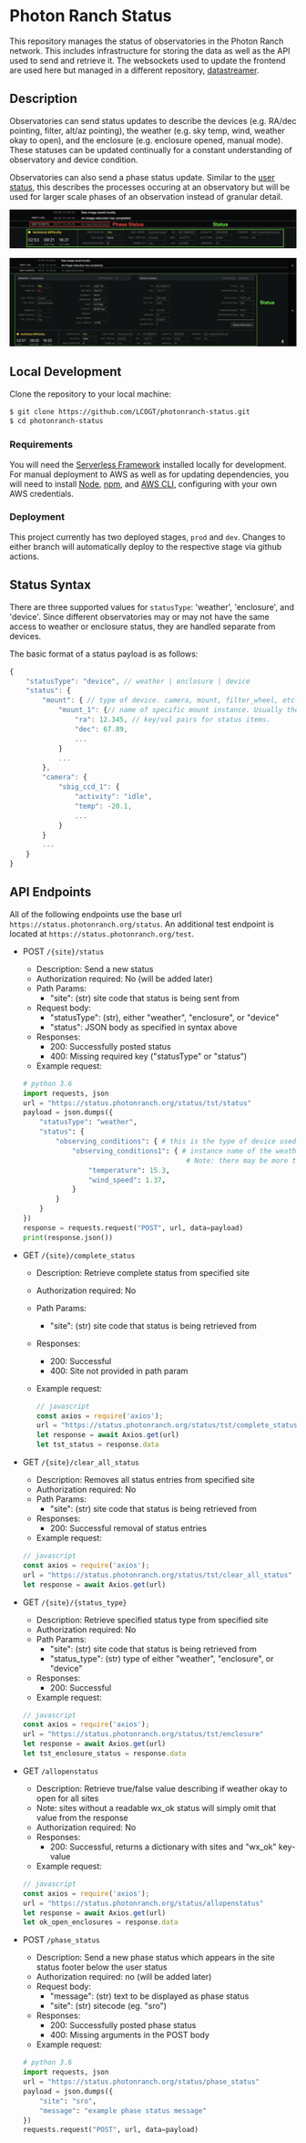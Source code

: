 # Photon Ranch Status

This repository manages the status of observatories in the Photon Ranch network.
This includes infrastructure for storing the data as well as the API used to send and retrieve it.
The websockets used to update the frontend are used here but managed in a different repository, [datastreamer](https://github.com/LCOGT/datastreamer).

## Description

Observatories can send status updates to describe the devices (e.g. RA/dec pointing, filter,
alt/az pointing), the weather (e.g. sky temp, wind, weather okay to open), and the enclosure
(e.g. enclosure opened, manual mode). These statuses can be updated continually for a constant
understanding of observatory and device condition.

Observatories can also send a phase status update. Similar to the [user status](https://github.com/LCOGT/photonranch-userstatus),
this describes the processes occuring at an observatory but will be used for larger scale phases
of an observation instead of granular detail.

![Phase status and status in the GUI](images/status_and_phase.png)

![Expanded status view](images/expanded_status.png)

## Local Development

Clone the repository to your local machine:

``` bash
$ git clone https://github.com/LCOGT/photonranch-status.git
$ cd photonranch-status
```

### Requirements

You will need the [Serverless Framework](https://www.serverless.com/framework/docs/getting-started)
installed locally for development. For manual deployment to AWS as well as for updating dependencies,
you will need to install [Node](https://nodejs.org/en/),
[npm](https://docs.npmjs.com/downloading-and-installing-node-js-and-npm),
and [AWS CLI](https://docs.aws.amazon.com/cli/latest/userguide/getting-started-install.html),
configuring with your own AWS credentials.

### Deployment

This project currently has two deployed stages, `prod` and `dev`. Changes to either branch will automatically
deploy to the respective stage via github actions.

## Status Syntax

There are three supported values for `statusType`: 'weather', 'enclosure', and 'device'. Since different observatories
may or may not have the same access to weather or enclosure status, they are handled separate from devices.

The basic format of a status payload is as follows:

```javascript
{
    "statusType": "device", // weather | enclosure | device
    "status": {
        "mount": { // type of device. camera, mount, filter_wheel, etc.
            "mount_1": {// name of specific mount instance. Usually there is just one of each device type.
                "ra": 12.345, // key/val pairs for status items.
                "dec": 67.89,
                ...
            } 
            ...
        },
        "camera": {
            "sbig_ccd_1": {
                "activity": "idle",
                "temp": -20.1, 
                ...
            }
        }
        ...
    }
}
```

## API Endpoints

All of the following endpoints use the base url `https://status.photonranch.org/status`.
An additional test endpoint is located at `https://status.photonranch.org/test`.

- POST `/{site}/status`
  - Description: Send a new status
  - Authorization required: No (will be added later)
  - Path Params:
    - "site": (str) site code that status is being sent from
  - Request body:
    - "statusType": (str), either "weather", "enclosure", or "device"
    - "status": JSON body as specified in syntax above
  - Responses:
    - 200: Successfully posted status
    - 400: Missing required key ("statusType" or "status")
  - Example request:

  ```python
  # python 3.6
  import requests, json
  url = "https://status.photonranch.org/status/tst/status"
  payload = json.dumps({
      "statusType": "weather",
      "status": {
          "observing_conditions": { # this is the type of device used for weather data
              "observing_conditions1": { # instance name of the weather device.  
                                          # Note: there may be more than one weather device.
                  "temperature": 15.3,
                  "wind_speed": 1.37,
              }
          }
      }
  })
  response = requests.request("POST", url, data=payload)
  print(response.json())
  ```

- GET `/{site}/complete_status`
  - Description: Retrieve complete status from specified site
  - Authorization required: No
  - Path Params:
    - "site": (str) site code that status is being retrieved from
  - Responses:
    - 200: Successful
    - 400: Site not provided in path param
  - Example request:

    ```javascript
    // javascript
    const axios = require('axios');
    url = "https://status.photonranch.org/status/tst/complete_status"
    let response = await Axios.get(url)
    let tst_status = response.data
    ```  

- GET `/{site}/clear_all_status`
  - Description: Removes all status entries from specified site
  - Authorization required: No
  - Path Params:
    - "site": (str) site code that status is being retrieved from
  - Responses:
    - 200: Successful removal of status entries
  - Example request:

  ```javascript
  // javascript
  const axios = require('axios');
  url = "https://status.photonranch.org/status/tst/clear_all_status"
  let response = await Axios.get(url)
  ```  

- GET `/{site}/{status_type}`
  - Description: Retrieve specified status type from specified site
  - Authorization required: No
  - Path Params:
    - "site": (str) site code that status is being retrieved from
    - "status_type": (str) type of either "weather", "enclosure", or "device"
  - Responses:
    - 200: Successful
  - Example request:  

  ```javascript
  // javascript
  const axios = require('axios');
  url = "https://status.photonranch.org/status/tst/enclosure"
  let response = await Axios.get(url)
  let tst_enclosure_status = response.data
  ```  

- GET `/allopenstatus`
  - Description: Retrieve true/false value describing if weather okay to open for all sites
  - Note: sites without a readable wx_ok status will simply omit that value from the response
  - Authorization required: No
  - Responses:
    - 200: Successful, returns a dictionary with sites and "wx_ok" key-value
  - Example request:

  ```javascript
  // javascript
  const axios = require('axios');
  url = "https://status.photonranch.org/status/allopenstatus"
  let response = await Axios.get(url)
  let ok_open_enclosures = response.data
  ```

- POST `/phase_status`
  - Description: Send a new phase status which appears in the site status footer below the user status
  - Authorization required: no (will be added later)
  - Request body:
    - "message": (str) text to be displayed as phase status
    - "site": (str) sitecode (eg. "sro")
  - Responses:
    - 200: Successfully posted phase status
    - 400: Missing arguments in the POST body
  - Example request:

  ```python
  # python 3.6
  import requests, json
  url = "https://status.photonranch.org/status/phase_status"
  payload = json.dumps({
      "site": "sro",
      "message": "example phase status message"
  })
  requests.request("POST", url, data=payload)
  ```
